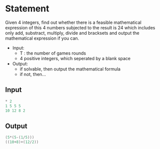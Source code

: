 # Statement

Given 4 integers, find out whether there is a feasible mathematical expression of this 4 numbers subjected to the result is 24 which includes only add, substract, multiply, divide and bracksets and output the mathematical expression if you can.

* Input:
  * T : the number of games rounds
  * 4 positive integers, which seperated by a blank space
* Output:
  * if solvable, then output the mathematical formula
  * if not, then...

## Input

```c
* 2
1 5 5 5
10 12 8 2
```

## Output

```c
(5*(5-(1/5)))
((10+8)+(12/2))
```
